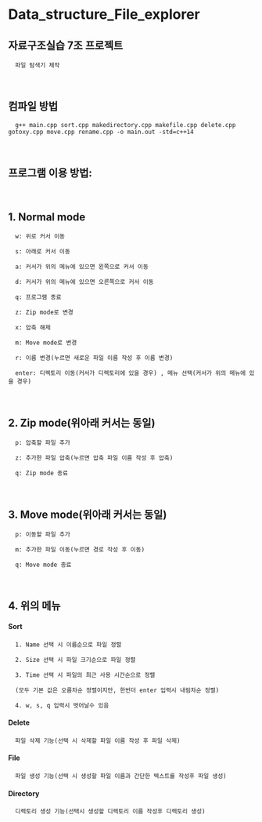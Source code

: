 # Data_structure_File_explorer
## 자료구조실습 7조 프로젝트

      파일 탐색기 제작

<br/>

## 컴파일 방법
   
      g++ main.cpp sort.cpp makedirectory.cpp makefile.cpp delete.cpp gotoxy.cpp move.cpp rename.cpp -o main.out -std=c++14

<br/>

## 프로그램 이용 방법:

<br/>

## 1. Normal mode

      w: 위로 커서 이동

      s: 아래로 커서 이동

      a: 커서가 위의 메뉴에 있으면 왼쪽으로 커서 이동

      d: 커서가 위의 메뉴에 있으면 오른쪽으로 커서 이동

      q: 프로그램 종료

      z: Zip mode로 변경 

      x: 압축 해제

      m: Move mode로 변경

      r: 이름 변경(누르면 새로운 파일 이름 작성 후 이름 변경)

      enter: 디렉토리 이동(커서가 디렉토리에 있을 경우) , 메뉴 선택(커서가 위의 메뉴에 있을 경우)

<br/>

## 2. Zip mode(위아래 커서는 동일)

      p: 압축할 파일 추가

      z: 추가한 파일 압축(누르면 압축 파일 이름 작성 후 압축)

      q: Zip mode 종료

<br/>

## 3. Move mode(위아래 커서는 동일)

      p: 이동할 파일 추가

      m: 추가한 파일 이동(누르면 경로 작성 후 이동)

      q: Move mode 종료

<br/>

## 4. 위의 메뉴

#### Sort
      
      1. Name 선택 시 이름순으로 파일 정렬
      
      2. Size 선택 시 파일 크기순으로 파일 정렬
      
      3. Time 선택 시 파일의 최근 사용 시간순으로 정렬
      
      (모두 기본 값은 오름차순 정렬이지만, 한번더 enter 입력시 내림차순 정렬)

      4. w, s, q 입력시 벗어날수 있음

#### Delete 
      파일 삭제 기능(선택 시 삭제할 파일 이름 작성 후 파일 삭제) 

#### File 
      파일 생성 기능(선택 시 생성할 파일 이름과 간단한 텍스트를 작성후 파일 생성)

#### Directory
      디렉토리 생성 기능(선택시 생성할 디렉토리 이름 작성후 디렉토리 생성)
